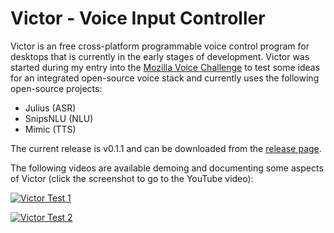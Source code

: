 # Victor - Voice Input Controller

Victor is an free cross-platform programmable voice control program for desktops that is currently in the early stages of development. Victor was started during my entry into the [Mozilla Voice Challenge](https://www.herox.com/voice) to test some ideas for an integrated open-source voice stack and currently uses the following open-source projects:

* Julius (ASR)
* SnipsNLU (NLU)
* Mimic (TTS)

The current release is v0.1.1 and can be downloaded from the [release page](https://github.com/allisterb/Victor/releases/tag/v0.1.1).

The following videos are available demoing and documenting some aspects of Victor (click the screenshot to go to the YouTube video): 

[![Victor Test 1](https://oqlqyg.dm.files.1drv.com/y4myL6ntcHAuxBvE4mz9RcFPsgmFXgu2Fo_BAv6eETqRVt1n7VmqAKPAQIaykLZy6NzzlRx5hJUL8TbPm78Dyp-RBCXE6nJvk3Bv304hXfDX4RXpTPMLB4KpcNX-odIYWTbkCGwXmkuQMAGw8rWexWteVwAHI7RlpWL1AX2MCsxLwTUY_mVydRdhZXTHMSyefXRBcaXqlctZIbO8yQS5cCK-A?width=476&height=315&cropmode=none)](https://youtu.be/Lvw4WmbTTBk "Victor Test 1")

[![Victor Test 2](https://tt6saw.dm.files.1drv.com/y4mm7AvW6iDJzANRlfK5PTWeBc1HzsQlkgQdVNq9h47stgzeAhCO5rkISenEz1QxJpDjFwcfXMpQYoGEBJnr3qNwl9hw2S9w17XHva98P4LwTxuni0eHcgyAVTGOe28OO-FtVQK3u2WsSYxDlqpy0e2M1EXRBPtGhiAHSpl18sk-EgjDKDbb8FVV1lwK5udB4C_CJmzCspiDdrnBtpszV6cvg?width=454&height=272&cropmode=none)](https://youtu.be/LQLpoyohYtE "Victor Test 2")
